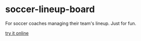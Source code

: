 # soccer-lineup-board
For soccer coaches managing their team's lineup. Just for fun.

[try it online](https://zenggo.github.io/soccer-lineup-board/)
